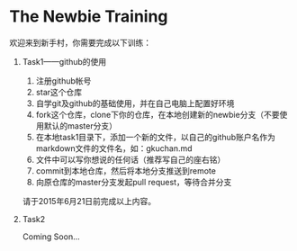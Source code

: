 # The Newbie Training

欢迎来到新手村，你需要完成以下训练：

1. Task1——github的使用
	1. 注册github帐号
	2. star这个仓库
	3. 自学git及github的基础使用，并在自己电脑上配置好环境
	4. fork这个仓库，clone下你的仓库，在本地创建新的newbie分支（不要使用默认的master分支）
	5. 在本地task1目录下，添加一个新的文件，以自己的github账户名作为markdown文件的文件名，如：gkuchan.md
	6. 文件中可以写你想说的任何话（推荐写自己的座右铭）
	7. commit到本地仓库，然后将本地分支推送到remote
	8. 向原仓库的master分支发起pull request，等待合并分支
	
	请于2015年6月21日前完成以上内容。
	
2. Task2
	
	Coming Soon...